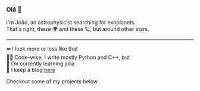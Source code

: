 ### Olá 👋

I'm João, an astrophysicist searching for exoplanets.  
That's right, these 🌍 and these 🪐, but around other stars.

---

⬅️ I look more or less like that  
👨‍💻 Code-wise, I write mostly Python and C++, but  
🌱  I’m currently learning julia  
📜 I keep a blog [here](https://joaofaria.space/blog/)

Checkout some of my projects below

<!--
[![j-faria/kima - GitHub](https://gh-card.dev/repos/j-faria/kima.svg)](https://github.com/j-faria/kima)
[![j-faria/kima - GitHub](https://gh-card.dev/repos/j-faria/kima.svg)](https://github.com/j-faria/kima)
-->

<!--
**j-faria/j-faria** is a ✨ _special_ ✨ repository because its `README.md` (this file) appears on your GitHub profile.

Here are some ideas to get you started:

- 🔭 I’m currently working on ...
- 🌱 I’m currently learning ...
- 👯 I’m looking to collaborate on ...
- 🤔 I’m looking for help with ...
- 💬 Ask me about ...
- 📫 How to reach me: ...
- 😄 Pronouns: ...
- ⚡ Fun fact: ...
-->
